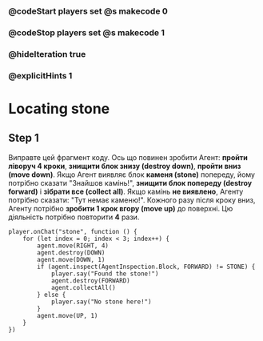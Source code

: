 ### @codeStart players set @s makecode 0
### @codeStop players set @s makecode 1

### @hideIteration true 
### @explicitHints 1


# Locating stone 

## Step 1
Виправте цей фрагмент коду. Ось що повинен зробити Агент: **пройти ліворуч 4 кроки**, **знищити блок знизу (destroy down)**, **пройти вниз (move down)**. Якщо Агент виявляє блок **каменя (stone)** попереду, йому потрібно сказати "Знайшов камінь!", **знищити блок попереду (destroy forward)** і **зібрати все (collect all)**. Якщо камінь **не виявлено**, Агенту потрібно сказати: "Тут немає каменю!". Кожного разу після кроку вниз, Агенту потрібно **зробити 1 крок вгору (move up)** до поверхні. Цю діяльність потрібно повторити **4** рази.


```template
player.onChat("stone", function () {
    for (let index = 0; index < 3; index++) {
        agent.move(RIGHT, 4)
        agent.destroy(DOWN)
        agent.move(DOWN, 1)
        if (agent.inspect(AgentInspection.Block, FORWARD) != STONE) {
            player.say("Found the stone!")
            agent.destroy(FORWARD)
            agent.collectAll()
        } else {
            player.say("No stone here!")
        }
        agent.move(UP, 1)
    }
})
```
